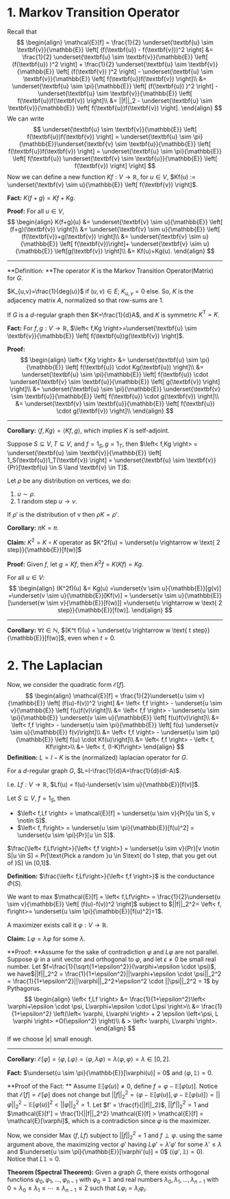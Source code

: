 # 1. Markov Transition Operator

Recall that
$$
\begin{align}
\mathcal{E}[f] = \frac{1}{2} \underset{\textbf{u} \sim \textbf{v}}{\mathbb{E}} \left[ (f(\textbf{u}) - f(\textbf{v}))^2 \right] &= \frac{1}{2} \underset{\textbf{u} \sim \textbf{v}}{\mathbb{E}} \left[ (f(\textbf{u}) )^2 \right] + \frac{1}{2} \underset{\textbf{u} \sim \textbf{v}}{\mathbb{E}} \left[ (f(\textbf{v}) )^2 \right] - \underset{\textbf{u} \sim \textbf{v}}{\mathbb{E}} \left[ f(\textbf{u})f(\textbf{v}) \right]\\
&= \underset{\textbf{u} \sim \pi}{\mathbb{E}} \left[ (f(\textbf{u}) )^2 \right] - \underset{\textbf{u} \sim \textbf{v}}{\mathbb{E}} \left[ f(\textbf{u})f(\textbf{v}) \right]\\
&= ||f||_2 - \underset{\textbf{u} \sim \textbf{v}}{\mathbb{E}} \left[ f(\textbf{u})f(\textbf{v}) \right].
\end{align}
$$
We can write
$$
\underset{\textbf{u} \sim \textbf{v}}{\mathbb{E}} \left[ f(\textbf{u})f(\textbf{v}) \right] = \underset{\textbf{u} \sim \pi}{\mathbb{E}}\underset{\textbf{v} \sim \textbf{u}}{\mathbb{E}} \left[ f(\textbf{u})f(\textbf{v}) \right] = \underset{\textbf{u} \sim \pi}{\mathbb{E}} \left[ f(\textbf{u}) \underset{\textbf{v} \sim \textbf{u}}{\mathbb{E}} \left[ f(\textbf{v}) \right] \right]
$$
Now we can define a new function $Kf: V \rightarrow \mathbb{R}$, for $u \in V$, $Kf(u) := \underset{\textbf{v} \sim u}{\mathbb{E}} \left[ f(\textbf{v}) \right]$.

**Fact:** $K(f+g) = Kf+Kg$.

**Proof:** For all $u \in V$, 
$$
\begin{align}
	K(f+g)(u) &= \underset{\textbf{v} \sim u}{\mathbb{E}} \left[ (f+g)(\textbf{v}) \right]\\
	&= \underset{\textbf{v} \sim u}{\mathbb{E}} \left[ (f(\textbf{v})+g(\textbf{v}) \right]\\
	&= \underset{\textbf{v} \sim u}{\mathbb{E}} \left[ f(\textbf{v})\right]+ \underset{\textbf{v} \sim u}{\mathbb{E}} \left[g(\textbf{v}) \right]\\
	&= Kf(u)+Kg(u).
\end{align}
$$

------

**Definition: **The operator $K$ is the Markov Transition Operator(Matrix) for $G$.

 $K_{u,v}=\frac{1}{deg(u)}$ if $(u,v) \in E$; $K_{u,v}=0$ else. So, $K$ is the adjacency matrix $A$, normalized so that row-sums are $1$.

If $G$ is a $d$-regular graph then $K=\frac{1}{d}A$, and $K$ is symmetric $K^{\mathrm{T}}=K$.

**Fact:** For $f,g:V \rightarrow \mathbb{R}$, $\left< f,Kg \right>=\underset{\textbf{u} \sim \textbf{v}}{\mathbb{E}} \left[ f(\textbf{u})g(\textbf{v}) \right]$. 

**Proof:** 
$$
\begin{align}
\left< f,Kg \right> &= \underset{\textbf{u} \sim \pi}{\mathbb{E}} \left[ f(\textbf{u}) \cdot Kg(\textbf{u}) \right]\\
&= \underset{\textbf{u} \sim \pi}{\mathbb{E}} \left[ f(\textbf{u}) \cdot \underset{\textbf{v} \sim \textbf{u}}{\mathbb{E}} \left[ g(\textbf{v}) \right] \right]\\
&= \underset{\textbf{u} \sim \pi}{\mathbb{E}} \underset{\textbf{v} \sim \textbf{u}}{\mathbb{E}} \left[ f(\textbf{u}) \cdot g(\textbf{v}) \right]\\
&= \underset{\textbf{v} \sim \textbf{u}}{\mathbb{E}} \left[ f(\textbf{u}) \cdot g(\textbf{v}) \right]\\
\end{align}
$$

------

**Corollary:** $\left<f, Kg \right> = \left< Kf, g \right>$, which implies $K$ is self-adjoint.

Suppose $S \subseteq V, T \subseteq V$, and $f=1_S, g=1_T$, then $\left< f,Kg \right> = \underset{\textbf{u} \sim \textbf{v}}{\mathbb{E}} \left[ 1_S(\textbf{u})1_T(\textbf{v}) \right] = \underset{\textbf{u} \sim \textbf{v}}{Pr}[\textbf{u} \in S \land \textbf{v} \in T]$.

Let $\rho$ be any distribution on vertices, we do:

1. $u \sim \rho$.
2. 1 random step $u \rightarrow v$.

If $\rho'$ is the distribution of v then $\rho K=\rho'$.

**Corollary:** $\pi K=\pi$.

**Claim:** $K^2=K \circ K$ operator as $K^2f(u) = \underset{u \rightarrow w \text{ 2 step}}{\mathbb{E}}[f(w)]$

**Proof:** Given $f$, let $g=Kf$, then $K^2f=K(Kf)=Kg$.

For all $u \in V$:
$$
\begin{align}
(K^2f)(u) &= Kg(u) =\underset{v \sim u}{\mathbb{E}}[g(v)] =\underset{v \sim u}{\mathbb{E}}[Kf(v)] = \underset{v \sim u}{\mathbb{E}}[\underset{w \sim v}{\mathbb{E}}[f(w)]] =\underset{u \rightarrow w \text{ 2 step}}{\mathbb{E}}[f(w)].
\end{align}
$$

------

**Corollary:** $\forall t \in \mathbb{N}$, $(K^t f)(u) = \underset{u \rightarrow w \text{ t step}}{\mathbb{E}}[f(w)]$, even when $t=0$.

# 2. The Laplacian

Now, we consider the quadratic form $\mathcal{E}[f]$.
$$
\begin{align}
\mathcal{E}[f] = \frac{1}{2}\underset{u \sim v}{\mathbb{E}} \left[ (f(u)-f(v))^2 \right] &= \left< f,f \right> - \underset{u \sim v}{\mathbb{E}} \left[ f(u)f(v)\right]\\
&= \left< f,f \right> - \underset{u \sim \pi}{\mathbb{E}} \underset{v \sim u}{\mathbb{E}} \left[ f(u)f(v)\right]\\
&= \left< f,f \right> - \underset{u \sim \pi}{\mathbb{E}} \left[ f(u) \underset{v \sim u}{\mathbb{E}} f(v)\right]\\
&= \left< f,f \right> - \underset{u \sim \pi}{\mathbb{E}} \left[ f(u) \cdot Kf(u)\right]\\
&= \left< f,f \right> - \left< f, Kf\right>\\
&= \left< f, (I-K)f\right>
\end{align}
$$
**Definition:** $L=I-K$ is the (normalized) laplacian operator for $G$.

For a $d$-regular graph $G$, $L=I-\frac{1}{d}A=\frac{1}{d}(dI-A)$.

I.e. $Lf:V \rightarrow \mathbb{R}$, $Lf(u) = f(u)-\underset{v \sim u}{\mathbb{E}}[f(v)]$.

Let $S \subseteq V$, $f=1_S$, then

- $\left< f,Lf \right> = \mathcal{E}[f] = \underset{u \sim v}{Pr}[u \in S, v \notin S]$.
- $\left< f, f\right> = \underset{u \sim \pi}{\mathbb{E}}[f(u)^2] = \underset{u \sim \pi}{Pr}[u \in S]$.

$\frac{\left< f,Lf\right>}{\left< f,f \right>} = \underset{u \sim v}{Pr}[v \notin S|u \in S] = Pr[\text{Pick a random }u \in S\text{ do 1 step, that you get out of }S] \in [0,1]$.

**Definition:** $\frac{\left< f,Lf\right>}{\left< f,f \right>}$ is the conductance $\Phi(S)$.

We want to max $\mathcal{E}[f] = \left< f,Lf\right> = \frac{1}{2}\underset{u \sim v}{\mathbb{E}} \left[ (f(u)-f(v))^2 \right]$ subject to $||f||_2^2= \left< f, f\right>= \underset{u \sim \pi}{\mathbb{E}}[f(u)^2]=1$. 

A maximizer exists call it $\varphi:V \rightarrow \mathbb{R}$.

**Claim:** $L \varphi = \lambda\varphi$ for some $\lambda$.

**Proof: **Assume for the sake of contradiction $\varphi$ and $L\varphi$ are not parallel. Suppose $\psi$ in a unit vector and orthogonal to $\varphi$, and let $\epsilon \neq 0$ be small real number. Let $f=\frac{1}{\sqrt{1+\epsilon^2}}(\varphi+\epsilon \cdot \psi)$, we have$||f||_2^2 = \frac{1}{1+\epsilon^2}||\varphi+\epsilon \cdot \psi||_2^2 = \frac{1}{1+\epsilon^2}||\varphi||_2^2+\epsilon^2 \cdot ||\psi||_2^2 = 1$ by Pythagorus.
$$
\begin{align}
	\left< f,Lf \right> &= \frac{1}{1+\epsilon^2}\left< \varphi+\epsilon \cdot \psi, L\varphi+\epsilon \cdot L\psi \right>\\
	&= \frac{1}{1+\epsilon^2} \left(\left< \varphi, L\varphi \right> + 2 \epsilon \left<\psi, L \varphi \right> +O(\epsilon^2) \right)\\
	& > \left< \varphi, L\varphi \right>.
\end{align}
$$
If we choose $|\epsilon|$ small enough. 

------

**Corollary:** $\mathcal{E}[\varphi] = \left< \varphi, L \varphi\right> = \left< \varphi, \lambda \varphi\right> = \lambda \left< \varphi, \varphi\right> = \lambda \in [0,2]$.

**Fact:** $\underset{u \sim \pi}{\mathbb{E}}[\varphi(u)] = 0$ and $\left< \varphi, \mathbb{1} \right>=0$.

**Proof of the Fact: ** Assume $\mathbb{E}[\varphi(u)] \neq 0$, define $f=\varphi-\mathbb{E}[\varphi(u)]$. Notice that $\mathcal{E}[f] = \mathcal{E}[\varphi]$ does not change but $||f||_2^2 = \left<\varphi-\mathbb{E}[\varphi(u)], \varphi-\mathbb{E}[\varphi(u)] \right> = ||\varphi||_2^2-\mathbb{E}[\varphi(u)]^2 < ||\varphi||_2^2 = 1$. Let $f' = \frac{f}{||f||_2}$, $||f'||_2^2=1$ and $\mathcal{E}[f'] = \frac{1}{||f||_2^2} \mathcal{E}[f] > \mathcal{E}[f] = \mathcal{E}[\varphi]$, which is a contradiction since $\varphi$ is the maximizer.

Now, we consider Max $\left< f,Lf \right>$ subject to $||f||_2^2=1$ and $f \perp \varphi$. using the same argument above, the maximizing vector $\varphi'$ having $L \varphi'=\lambda'\varphi'$ for some $\lambda' \leq \lambda$ and $\underset{u \sim \pi}{\mathbb{E}}[\varphi'(u)] = 0$ $(\left< \varphi', \mathbb{1} \right>=0)$. Notice that $L\mathbb{1}=0$.

**Theorem (Spectral Theorem):** Given a graph $G$, there exists orthogonal functions $\varphi_0, \varphi_1,...,\varphi_{n-1}$ with $\varphi_0 \equiv \mathbb{1}$ and real numbers $\lambda_0,\lambda_1,...,\lambda_{n-1}$ with $0=\lambda_0 \leq \lambda_1 \leq \cdots \leq \lambda_{n-1} \leq 2$ such that $L \varphi_i = \lambda_i \varphi_i$.
